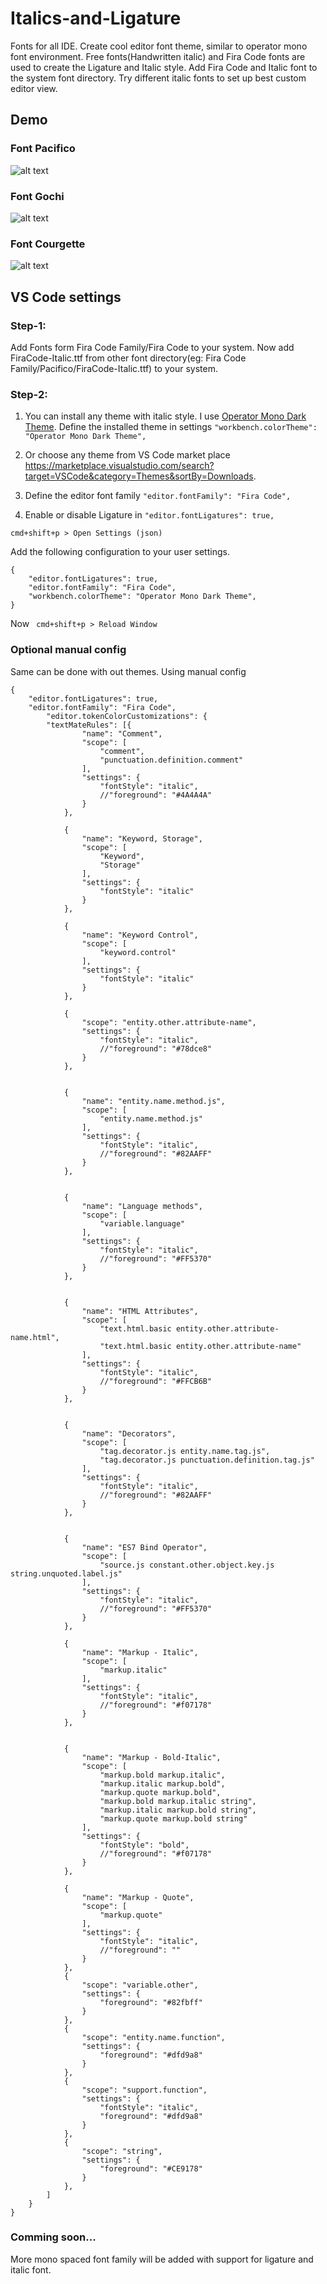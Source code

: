 # Italics-and-Ligature

Fonts for all IDE. Create cool editor font theme, similar to operator mono font environment. Free fonts(Handwritten italic) and Fira Code fonts are used to create the Ligature and Italic style. Add Fira Code and Italic font to the system font directory. Try different italic fonts to set up best custom editor view.

## Demo

### Font Pacifico

![alt text](https://raw.githubusercontent.com/deepanrajkumar/Italics-and-Ligature/master/assets/demo-1.jpg)

### Font Gochi

![alt text](https://raw.githubusercontent.com/deepanrajkumar/Italics-and-Ligature/master/assets/demo-2.jpg)

### Font Courgette

![alt text](https://raw.githubusercontent.com/deepanrajkumar/Italics-and-Ligature/master/assets/demo-3.jpg)


## VS Code settings

### Step-1:

Add Fonts form Fira Code Family/Fira Code to your system. Now add FiraCode-Italic.ttf from other font directory(eg: Fira Code Family/Pacifico/FiraCode-Italic.ttf) to your system.

### Step-2:

1. You can install any theme with italic style. I use [Operator Mono Dark Theme](https://marketplace.visualstudio.com/items?itemName=Valiantsin.operatormonodarktheme).
Define the installed theme in settings ```"workbench.colorTheme": "Operator Mono Dark Theme",```

2. Or choose any theme from VS Code market place <https://marketplace.visualstudio.com/search?target=VSCode&category=Themes&sortBy=Downloads>.
3. Define the editor font family ```"editor.fontFamily": "Fira Code",``` 

4. Enable or disable Ligature in ```"editor.fontLigatures": true,```


```
cmd+shift+p > Open Settings (json)
```
Add the following configuration to your user settings.
```
{
    "editor.fontLigatures": true,
    "editor.fontFamily": "Fira Code",
    "workbench.colorTheme": "Operator Mono Dark Theme",
}
```
Now ``` cmd+shift+p > Reload Window```

### Optional manual config 

Same can be done with out themes. Using manual config 

```
{
    "editor.fontLigatures": true,
    "editor.fontFamily": "Fira Code",
        "editor.tokenColorCustomizations": {
        "textMateRules": [{
                "name": "Comment",
                "scope": [
                    "comment",
                    "punctuation.definition.comment"
                ],
                "settings": {
                    "fontStyle": "italic",
                    //"foreground": "#4A4A4A"
                }
            },
    
            {
                "name": "Keyword, Storage",
                "scope": [
                    "Keyword",
                    "Storage"
                ],
                "settings": {
                    "fontStyle": "italic"
                }
            },
    
            {
                "name": "Keyword Control",
                "scope": [
                    "keyword.control"
                ],
                "settings": {
                    "fontStyle": "italic"
                }
            },
    
            {
                "scope": "entity.other.attribute-name",
                "settings": {
                    "fontStyle": "italic",
                    //"foreground": "#78dce8"
                }
            },
    
    
            {
                "name": "entity.name.method.js",
                "scope": [
                    "entity.name.method.js"
                ],
                "settings": {
                    "fontStyle": "italic",
                    //"foreground": "#82AAFF"
                }
            },
    
    
            {
                "name": "Language methods",
                "scope": [
                    "variable.language"
                ],
                "settings": {
                    "fontStyle": "italic",
                    //"foreground": "#FF5370"
                }
            },
    
    
            {
                "name": "HTML Attributes",
                "scope": [
                    "text.html.basic entity.other.attribute-name.html",
                    "text.html.basic entity.other.attribute-name"
                ],
                "settings": {
                    "fontStyle": "italic",
                    //"foreground": "#FFCB6B"
                }
            },
    
    
            {
                "name": "Decorators",
                "scope": [
                    "tag.decorator.js entity.name.tag.js",
                    "tag.decorator.js punctuation.definition.tag.js"
                ],
                "settings": {
                    "fontStyle": "italic",
                    //"foreground": "#82AAFF"
                }
            },
    
    
            {
                "name": "ES7 Bind Operator",
                "scope": [
                    "source.js constant.other.object.key.js string.unquoted.label.js"
                ],
                "settings": {
                    "fontStyle": "italic",
                    //"foreground": "#FF5370"
                }
            },
    
            {
                "name": "Markup - Italic",
                "scope": [
                    "markup.italic"
                ],
                "settings": {
                    "fontStyle": "italic",
                    //"foreground": "#f07178"
                }
            },
    
    
            {
                "name": "Markup - Bold-Italic",
                "scope": [
                    "markup.bold markup.italic",
                    "markup.italic markup.bold",
                    "markup.quote markup.bold",
                    "markup.bold markup.italic string",
                    "markup.italic markup.bold string",
                    "markup.quote markup.bold string"
                ],
                "settings": {
                    "fontStyle": "bold",
                    //"foreground": "#f07178"
                }
            },
    
            {
                "name": "Markup - Quote",
                "scope": [
                    "markup.quote"
                ],
                "settings": {
                    "fontStyle": "italic",
                    //"foreground": ""
                }
            },
            {
                "scope": "variable.other",
                "settings": {
                    "foreground": "#82fbff"
                }
            },
            {
                "scope": "entity.name.function",
                "settings": {
                    "foreground": "#dfd9a8"
                }
            },
            {
                "scope": "support.function",
                "settings": {
                    "fontStyle": "italic",
                    "foreground": "#dfd9a8"
                }
            },
            {
                "scope": "string",
                "settings": {
                    "foreground": "#CE9178"
                }
            },
        ]
    }
}
```

### Comming soon...

More mono spaced font family will be added with support for ligature and italic font.
